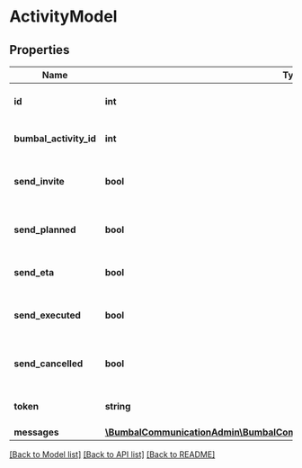 # ActivityModel

## Properties
Name | Type | Description | Notes
------------ | ------------- | ------------- | -------------
**id** | **int** | Local Identifier of this activity | [optional] 
**bumbal_activity_id** | **int** | Bumbal Identifier of this activity | [optional] 
**send_invite** | **bool** | Send an Invite message for this activity | [optional] 
**send_planned** | **bool** | Send an Planned message for this activity | [optional] 
**send_eta** | **bool** | Send an ETA message for this activity | [optional] 
**send_executed** | **bool** | Send an Exceuted message for this activity | [optional] 
**send_cancelled** | **bool** | Send an Cancelled message for this activity | [optional] 
**token** | **string** | GUID used for external identification | [optional] 
**messages** | [**\BumbalCommunicationAdmin\BumbalCommunicationAdmin\Model\MessageModel[]**](MessageModel.md) |  | [optional] 

[[Back to Model list]](../README.md#documentation-for-models) [[Back to API list]](../README.md#documentation-for-api-endpoints) [[Back to README]](../README.md)


